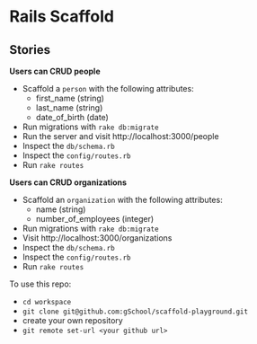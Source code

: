 # Rails Scaffold



## Stories

**Users can CRUD people**

* Scaffold a `person` with the following attributes:
    * first_name (string)
    * last_name (string)
    * date_of_birth (date)
* Run migrations with `rake db:migrate`
* Run the server and visit http://localhost:3000/people
* Inspect the `db/schema.rb`
* Inspect the `config/routes.rb`
* Run `rake routes`

**Users can CRUD organizations**

* Scaffold an `organization` with the following attributes:
    * name (string)
    * number_of_employees (integer)
* Run migrations with `rake db:migrate`
* Visit http://localhost:3000/organizations
* Inspect the `db/schema.rb`
* Inspect the `config/routes.rb`
* Run `rake routes`

To use this repo:

- `cd workspace`
- `git clone git@github.com:gSchool/scaffold-playground.git`
- create your own repository
- `git remote set-url <your github url>`
